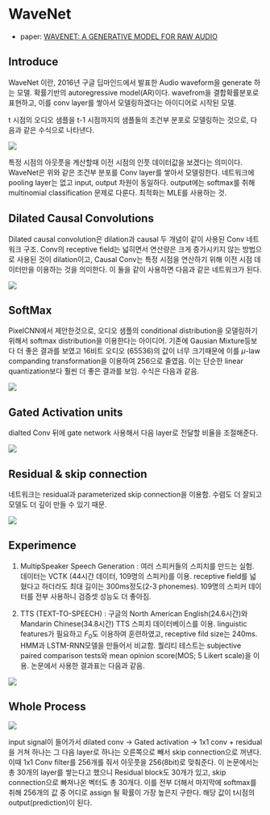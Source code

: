 # WaveNet

* paper: [WAVENET: A GENERATIVE MODEL FOR RAW AUDIO](https://arxiv.org/pdf/1609.03499.pdf)

## Introduce

WaveNet 이란, 2016년 구글 딥마인드에서 발표한 Audio waveform을 generate 하는 모델. 확률기반의 autoregressive model(AR)이다. wavefrom을 결합확률분포로 표현하고, 이를 conv layer를 쌓아서 모델링하겠다는 아이디어로 시작된 모델.

t 시점의 오디오 샘플을 t-1 시점까지의 샘플들의 조건부 분포로 모델링하는 것으로, 다음과 같은 수식으로 나타낸다.

<img src ='https://velog.velcdn.com/images%2Fcrosstar1228%2Fpost%2Ffc4dd640-eeec-4bef-ba3a-8c98bc34e0e6%2Fimage.png'>

특정 시점의 아웃풋을 계산할때 이전 시점의 인풋 데이터값을 보겠다는 의미이다. WaveNet은 위와 같은 조건부 분포를 Conv layer를 쌓아서 모델링한다. 네트워크에 pooling layer는 없고 input, output 차원이 동일하다. output에는 softmax를 취해 multinomial classification 문제로 다룬다. 최적화는 MLE를 사용하는 것.

## Dilated Causal Convolutions

Dilated causal convolution은 dilation과 causal 두 개념이 같이 사용된 Conv 네트워크 구조. Conv의 receptive field는 넓히면서 연산량은 크게 증가시키지 않는 방법으로 사용된 것이 dilation이고, Causal Conv는 특정 시점을 연산하기 위해 이전 시점 데이터만을 이용하는 것을 의미한다. 이 둘을 같이 사용하면 다음과 같은 네트워크가 된다.

<img src ='https://img1.daumcdn.net/thumb/R1280x0/?scode=mtistory2&fname=https%3A%2F%2Fblog.kakaocdn.net%2Fdn%2FcrLAYO%2FbtrCWL62lGG%2FTVK6LhkU5IKwnMqo9DdJuK%2Fimg.png'>

## SoftMax

PixelCNN에서 제안한것으로, 오디오 샘플의 conditional distribution을 모델링하기위해서 softmax distribution을 이용한다는 아이디어. 기존에 Gausian Mixture등보다 더 좋은 결과를 보였고 16비트 오디오 (65536)의 값이 너무 크기때문에 이를 $\mu$-law companding transformation을 이용하여 256으로 줄였음. 이는 단순한 linear quantization보다 훨씬 더 좋은 결과를 보임. 수식은 다음과 같음.

<img src ='https://img1.daumcdn.net/thumb/R1280x0/?scode=mtistory2&fname=https%3A%2F%2Fblog.kakaocdn.net%2Fdn%2FtWeWa%2FbtrC1ia3ksm%2FQ8ffL6ptZPm4yoHd99o8x0%2Fimg.png'>

## Gated Activation units

dialted Conv 뒤에 gate network 사용해서 다음 layer로 전달할 비율을 조절해준다. 

<img src ='https://img1.daumcdn.net/thumb/R1280x0/?scode=mtistory2&fname=https%3A%2F%2Fblog.kakaocdn.net%2Fdn%2F8Ijsy%2FbtqD0jokxGm%2FJN1LSE4LKJJNuSc3iGd1kk%2Fimg.png'>

## Residual & skip connection

네트워크는 residual과 parameterized skip connection을 이용함. 수렴도 더 잘되고 모델도 더 깊이 만들 수 있기 때문.

<img src ='https://img1.daumcdn.net/thumb/R1280x0/?scode=mtistory2&fname=https%3A%2F%2Fblog.kakaocdn.net%2Fdn%2FbeoTwy%2FbtrCXlG41dK%2FcVNTUEvEKkJcAyWJx1oluK%2Fimg.png'>

## Experimence

1. MultipSpeaker Speech Generation : 여러 스피커들의 스피치를 만드는 실험. 데이터는 VCTK (44시간 데이터, 109명의 스피커)를 이용. receptive field를 넓혔다고 하더라도 최대 길이는 300ms정도(2-3 phonemes). 109명의 스피커 데이터를 전부 사용하니 검증셋 성능도 더 좋아짐.

2. TTS (TEXT-TO-SPEECH) : 구글의 North American English(24.6시간)와 Mandarin Chinese(34.8시간) TTS 스피치 데이터베이스를 이용. linguistic features가 필요하고 $F_0$도 이용하여 훈련하였고, receptive fild size는 240ms. HMM과 LSTM-RNN모델을 만들어서 비교함. 퀄리티 테스트는 subjective paired comparison tests와 mean opinion score(MOS; 5 Likert scale)을 이용. 논문에서 사용한 결과표는 다음과 같음.

<img src ='https://img1.daumcdn.net/thumb/R1280x0/?scode=mtistory2&fname=https%3A%2F%2Fblog.kakaocdn.net%2Fdn%2FbSq01U%2FbtrIuX8Bwxw%2F5fxry8ezSkiqKk0fPOYGwK%2Fimg.png'>


## Whole Process

<img src ='https://img1.daumcdn.net/thumb/R1280x0/?scode=mtistory2&fname=https%3A%2F%2Fblog.kakaocdn.net%2Fdn%2FbeoTwy%2FbtrCXlG41dK%2FcVNTUEvEKkJcAyWJx1oluK%2Fimg.png'>

 input signal이 들어가서 dilated conv -> Gated activation -> 1x1 conv + residual을 거쳐 하나는 그 다음 layer로 하나는 오른쪽으로 빼서 skip connection으로 꺼낸다. 이때 1x1 Conv filter를 256개를 줘서 아웃풋을 256(8bit)로 맞춰준다. 이 논문에서는 총 30개의 layer를 쌓는다고 했으니 Residual block도 30개가 있고, skip connection으로 빠져나온 벡터도 총 30개다. 이를 전부 더해서 마지막에 softmax를 취해 256개의 값 중 어디로 assign 될 확률이 가장 높은지 구한다. 해당 값이 t시점의 output(prediction)이 된다. 

